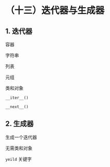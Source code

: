# （十三）迭代器与生成器

## 1. 迭代器

容器

字符串

列表

元组

类和对象

`__iter__()`

`__next__()`

## 2. 生成器

生成一个迭代器

无需类和对象

`yeild` 关键字

